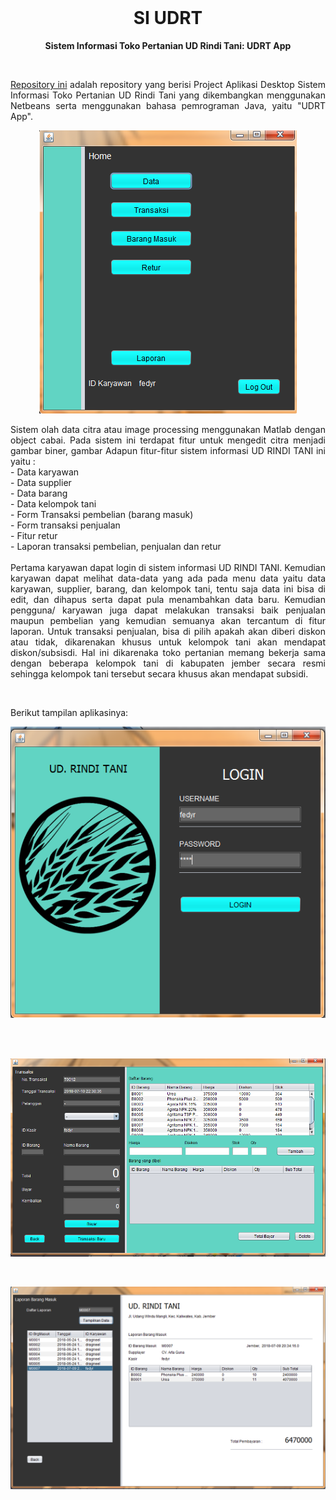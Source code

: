 <br />

<p align="center">
  <b><h1 align="center">SI UDRT</h1></b>
</p>
<p align="center">
    <b><align="center">Sistem Informasi Toko Pertanian UD Rindi Tani: UDRT App</b>
</p>

<br />

<p align="justify">
  <a href="https://github.com/fedyrahmatullah/SI-UDRT">Repository ini</a> adalah repository yang berisi Project Aplikasi Desktop Sistem Informasi Toko Pertanian UD Rindi Tani yang dikembangkan menggunakan Netbeans serta menggunakan bahasa pemrograman Java, yaitu "UDRT App".
</p>

<p align="center">
  <a href='https://github.com/fedyrahmatullah/SI-UDRT'><img src="IMG/udrt home.png"></a>
</p>

<p align="justify">
  Sistem olah data citra atau image processing menggunakan Matlab dengan object cabai. Pada sistem ini terdapat fitur untuk mengedit citra menjadi gambar biner, gambar Adapun fitur-fitur sistem informasi UD RINDI TANI ini yaitu :<br>
- Data karyawan<br>
- Data supplier<br>
- Data barang<br>
- Data kelompok tani<br>
- Form Transaksi pembelian (barang masuk)<br>
- Form transaksi penjualan<br>
- Fitur retur<br> 
- Laporan transaksi pembelian, penjualan dan retur<br>
  <br>
Pertama karyawan dapat login di sistem informasi UD RINDI TANI. Kemudian karyawan dapat melihat data-data yang ada pada menu data yaitu data karyawan, supplier, barang, dan kelompok tani, tentu saja data ini bisa di edit, dan dihapus serta dapat pula menambahkan data baru. Kemudian pengguna/ karyawan juga dapat melakukan transaksi baik penjualan maupun pembelian yang kemudian semuanya akan tercantum di fitur laporan. Untuk transaksi penjualan, bisa di pilih apakah akan diberi diskon atau tidak, dikarenakan khusus untuk kelompok tani akan mendapat diskon/subsisdi. Hal ini dikarenaka toko pertanian memang bekerja sama dengan beberapa kelompok tani di kabupaten jember secara resmi sehingga kelompok tani tersebut secara khusus akan mendapat subsidi.

</p>
<br>
<p align="justify">
 Berikut tampilan aplikasinya:<br> 
</p>
<p align="center">
  <a href='https://github.com/fedyrahmatullah/SI-UDRT'><img src="IMG/udrt login.png"></a>
</p>
<br>
<br>
<p align="center">
  <a href='https://github.com/fedyrahmatullah/SI-UDRT'><img src="IMG/udrt transaksi.png"></a>
</p>
<br>
<p align="center">
  <a href='https://github.com/fedyrahmatullah/SI-UDRT'><img src="IMG/udrt report.png"></a>
</p
